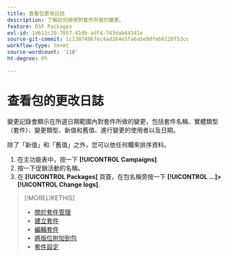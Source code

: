```yaml
---
title: 查看包更改日誌
description: 了解如何檢視對套件所做的變更。
feature: DSP Packages
exl-id: 1d611c20-7857-41db-adf4-743dab44341e
source-git-commit: 1c13874967ec4ad264e5fa6a5e0dfeb6120f53cc
workflow-type: tm+mt
source-wordcount: '110'
ht-degree: 0%

---
```


# 查看包的更改日誌

變更記錄會顯示在所選日期範圍內對套件所做的變更，包括套件名稱、實體類型（套件）、變更類型、新值和舊值、進行變更的使用者以及日期。

除了「新值」和「舊值」之外，您可以依任何欄來排序資料。

1. 在主功能表中，按一下 **[!UICONTROL Campaigns]**.
1. 按一下促銷活動的名稱。
1. 在 **[!UICONTROL Packages]** 頁簽，在包名稱旁按一下  **[!UICONTROL ...]>[!UICONTROL Change logs]**.

>[!MORELIKETHIS]
>
>* [關於套件管理](package-about.md)
>* [建立套件](package-create.md)
>* [編輯套件](package-edit.md)
>* [將版位附加到包](package-attach-placement.md)
>* [套件設定](package-settings.md)

